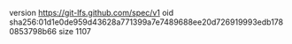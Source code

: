 version https://git-lfs.github.com/spec/v1
oid sha256:01d1e0de959d43628a771399a7e7489688ee20d726919993edb1780853798b66
size 1107
